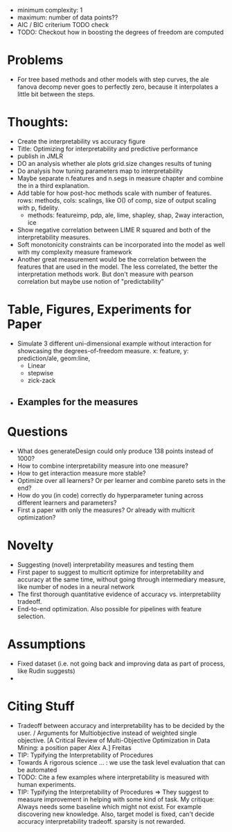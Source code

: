 

- minimum complexity: 1
- maximum: number of data points??
- AIC / BIC criterium TODO check
- TODO: Checkout how in boosting the degrees of freedom are computed


# Problems
- For tree based methods and other models with step curves, the ale fanova decomp never goes to perfectly zero, because it interpolates a little bit between the steps.



# Thoughts:

- Create the interpretability vs accuracy figure
- Title: Optimizing for interpretability and predictive performance
- publish in JMLR
- DO an analysis whether ale plots grid.size changes results of tuning
- Do analysis how tuning parameters map to interpretability
- Maybe separate n.features and n.segs in measure chapter and combine the in a third explanation.
- Add table for how post-hoc methods scale with number of features. rows: methods, cols: scalings, like O() of comp, size of output scaling with p, fidelity.
  - methods: featureimp, pdp, ale, lime, shapley, shap, 2way interaction, ice
- Show negative correlation between LIME R squared and both of the interpretability measures.
- Soft monotonicity constraints can be incorporated into the model as well with my complexity measure framework
- Another great measurement would be the correlation between the features that are used in the model. 
The less correlated, the better the interpretation methods work.
But don't measure with pearson correlation but maybe use notion of "predictability"

# Table, Figures, Experiments for Paper
- Simulate 3 different uni-dimensional example without interaction for showcasing the degrees-of-freedom measure. x: feature, y: prediction/ale, geom:line, 
  - Linear
  - stepwise 
  - zick-zack
- Examples for the measures
  - 

# Questions

- What does generateDesign could only produce 138 points instead of 1000?
- How to combine interpretability measure into one measure?
- How to get interaction measure more stable?
- Optimize over all learners? Or per learner and combine pareto sets in the end?
- How do you (in code) correctly do  hyperparameter tuning across different learners and parameters?
- First a paper with only the measures? Or already with multicrit optimization?


# Novelty
- Suggesting (novel) interpretability measures and testing them
- First paper to suggest to multicrit optimize for interpretability and accuracy at the same time, without going through intermediary measure, like number of nodes in a neural network
- The first thorough quantitative evidence of accuracy vs. interpretability tradeoff.
- End-to-end optimization. Also possible for pipelines with feature selection.


# Assumptions
- Fixed dataset (i.e. not going back and improving data as part of process, like Rudin suggests)
- 


# Citing Stuff
- Tradeoff between accuracy and interpretability has to be decided by the user. / Arguments for Multiobjective instead of weighted single objective. [A Critical Review of Multi-Objective Optimization in Data Mining: a position paper Alex A.] Freitas
- TIP: Typifying the Interpretability of Procedures
- Towards A rigorous science ... : we use the task level evaluation that can be automated
- TODO: Cite a few examples where interpretability is measured with human experiments.
- TIP: Typifying the Interpretability of Procedures => They suggest to measure improvement in helping with some kind of task. My critique: Always needs some baseline which might not exist. For example discovering new knowledge. Also, target model is fixed, can't decide accuracy interpretability tradeoff.  sparsity is not rewarded.
